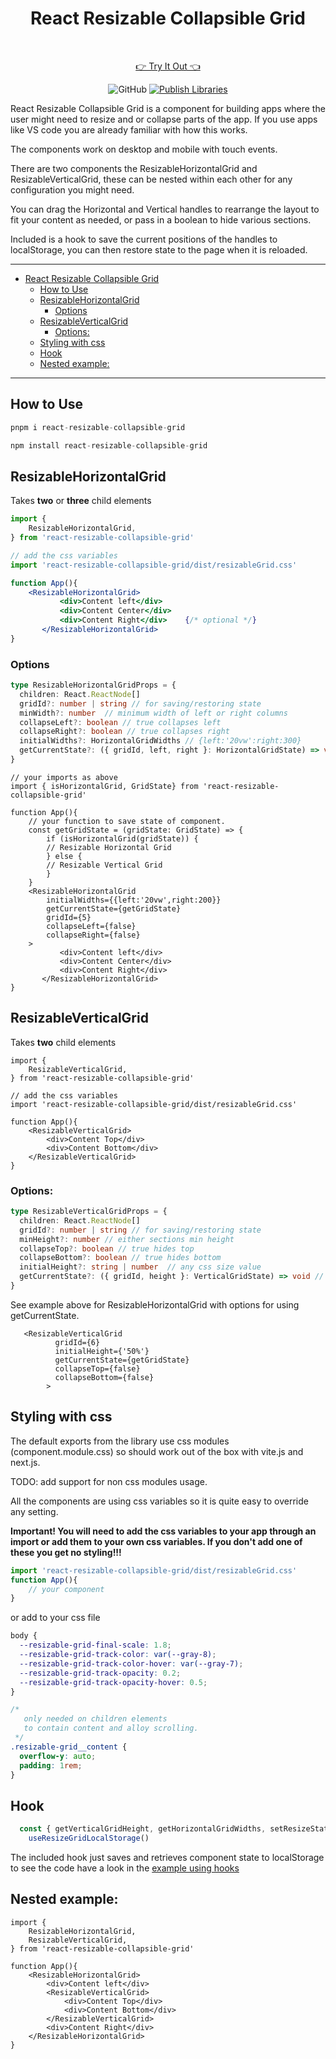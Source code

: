 <div align="center">

# React Resizable Collapsible Grid

<br/>

 [👉 Try It Out  👈](https://philstenning.github.io/react-resizable-collapsible-grid/)

 </div>
<div align="center">


![GitHub](https://img.shields.io/github/license/philstenning/react-resizable-collapsible-grid)
[![Publish Libraries](https://github.com/philstenning/react-resizable-collapsible-grid/actions/workflows/publish.yml/badge.svg)](https://github.com/philstenning/react-resizable-collapsible-grid/actions/workflows/publish.yml)

</div>
React Resizable Collapsible Grid is a component for building apps where the user might need to resize and or collapse parts of the app. If you use apps like VS code you are already familiar with how this works.

The components work on desktop and mobile with touch events.

There are two components the ResizableHorizontalGrid and ResizableVerticalGrid, these can be nested within each other for any configuration you might need.

You can drag the Horizontal and Vertical handles to rearrange the layout to fit your content as needed, or pass in a boolean to hide various sections.

Included is a hook to save the current positions of the handles to localStorage, you can then restore state to the page when it is reloaded.

<hr/>

- [React Resizable Collapsible Grid](#react-resizable-collapsible-grid)
  - [How to Use](#how-to-use)
  - [ResizableHorizontalGrid](#resizablehorizontalgrid)
    - [Options](#options)
  - [ResizableVerticalGrid](#resizableverticalgrid)
    - [Options:](#options-1)
  - [Styling with css](#styling-with-css)
  - [Hook](#hook)
  - [Nested example:](#nested-example)

<hr/>

## How to Use

```js
pnpm i react-resizable-collapsible-grid

npm install react-resizable-collapsible-grid
```

## ResizableHorizontalGrid

Takes __two__ or __three__ child elements

```jsx
import {
    ResizableHorizontalGrid,
} from 'react-resizable-collapsible-grid'

// add the css variables
import 'react-resizable-collapsible-grid/dist/resizableGrid.css'

function App(){
    <ResizableHorizontalGrid>
           <div>Content left</div>
           <div>Content Center</div>
           <div>Content Right</div>    {/* optional */}
       </ResizableHorizontalGrid>
}
```
### Options

```ts
type ResizableHorizontalGridProps = {
  children: React.ReactNode[]
  gridId?: number | string // for saving/restoring state
  minWidth?: number  // minimum width of left or right columns
  collapseLeft?: boolean // true collapses left
  collapseRight?: boolean // true collapses right
  initialWidths?: HorizontalGridWidths // {left:'20vw':right:300}
  getCurrentState?: ({ gridId, left, right }: HorizontalGridState) => void // function for returning current state of the component
}
```
```tsx
// your imports as above
import { isHorizontalGrid, GridState} from 'react-resizable-collapsible-grid'

function App(){
    // your function to save state of component.
    const getGridState = (gridState: GridState) => {
        if (isHorizontalGrid(gridState)) {
        // Resizable Horizontal Grid
        } else {
        // Resizable Vertical Grid
        }
    }
    <ResizableHorizontalGrid
        initialWidths={{left:'20vw',right:200}}
        getCurrentState={getGridState}
        gridId={5}
        collapseLeft={false}
        collapseRight={false}
    >
           <div>Content left</div>
           <div>Content Center</div>
           <div>Content Right</div>
       </ResizableHorizontalGrid>
}
```

## ResizableVerticalGrid

Takes __two__ child elements


```tsx
import {
    ResizableVerticalGrid,
} from 'react-resizable-collapsible-grid'

// add the css variables
import 'react-resizable-collapsible-grid/dist/resizableGrid.css'

function App(){
    <ResizableVerticalGrid>
        <div>Content Top</div>
        <div>Content Bottom</div>
    </ResizableVerticalGrid>
}
```
### Options:

```ts
type ResizableVerticalGridProps = {
  children: React.ReactNode[]
  gridId?: number | string // for saving/restoring state
  minHeight?: number // either sections min height
  collapseTop?: boolean // true hides top
  collapseBottom?: boolean // true hides bottom
  initialHeight?: string | number  // any css size value
  getCurrentState?: ({ gridId, height }: VerticalGridState) => void // function for returning components current state
}

```
See example above for  ResizableHorizontalGrid with options for using getCurrentState.
```tsx
   <ResizableVerticalGrid
          gridId={6}
          initialHeight={'50%'}
          getCurrentState={getGridState} 
          collapseTop={false}
          collapseBottom={false}
        >
```


## Styling with css

The default exports from the library use css modules (component.module.css) so should work out of the box with vite.js and next.js. 


TODO: add support for non css modules usage.

All the components are using css variables so it is quite easy to override any setting.

__Important! You will need to add the css variables to your app through an import or add them to your own css variables. If you don't add one of these you get no styling!!!__
```ts
import 'react-resizable-collapsible-grid/dist/resizableGrid.css'
function App(){
    // your component 
}
```
or add to your css file

```css
body {
  --resizable-grid-final-scale: 1.8;
  --resizable-grid-track-color: var(--gray-8);
  --resizable-grid-track-color-hover: var(--gray-7);
  --resizable-grid-track-opacity: 0.2;
  --resizable-grid-track-opacity-hover: 0.5;
}

/* 
   only needed on children elements
   to contain content and alloy scrolling.
 */
.resizable-grid__content {
  overflow-y: auto;
  padding: 1rem;
}
```
## Hook

```ts
  const { getVerticalGridHeight, getHorizontalGridWidths, setResizeState } =
    useResizeGridLocalStorage()
```

The included hook just saves and retrieves component state to localStorage to see the code have a look in the [example using hooks](https://github.com/philstenning/react-resizable-collapsible-grid/blob/main/docs/src/App.tsx)

## Nested example:

```tsx
import {
    ResizableHorizontalGrid,
    ResizableVerticalGrid,
} from 'react-resizable-collapsible-grid'

function App(){
    <ResizableHorizontalGrid>
        <div>Content left</div>
        <ResizableVerticalGrid>
            <div>Content Top</div>
            <div>Content Bottom</div>
        </ResizableVerticalGrid>
        <div>Content Right</div>  
    </ResizableHorizontalGrid>
}
```
